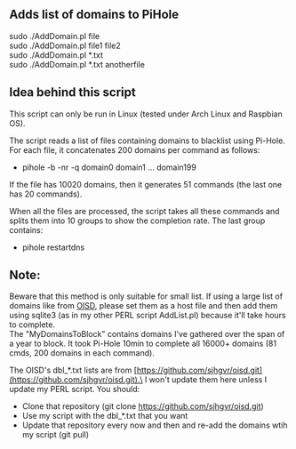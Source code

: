 Adds list of domains to PiHole
-------
sudo ./AddDomain.pl file\
sudo ./AddDomain.pl file1 file2\
sudo ./AddDomain.pl *.txt\
sudo ./AddDomain.pl *.txt anotherfile

Idea behind this script
-------
This script can only be run in Linux (tested under Arch Linux and Raspbian OS).

The script reads a list of files containing domains to blacklist using Pi-Hole. For each file, it concatenates 200 domains per command as follows:
- pihole -b -nr -q domain0 domain1 ... domain199

If the file has 10020 domains, then it generates 51 commands (the last one has 20 commands).

When all the files are processed, the script takes all these commands and splits them into 10 groups to show the completion rate. The last group contains:
- pihole restartdns

Note:
-------
Beware that this method is only suitable for small list. If using a large list of domains like from [OISD](https://github.com/sjhgvr/oisd.git), please set them as a host file and then add them using sqlite3 (as in my other PERL script AddList.pl) because it'll take hours to complete.\
The "MyDomainsToBlock" contains domains I've gathered over the span of a year to block. It took Pi-Hole 10min to complete all 16000+ domains (81 cmds, 200 domains in each command).

The OISD's dbl_*.txt lists are from [https://github.com/sjhgvr/oisd.git](https://github.com/sjhgvr/oisd.git).\
I won't update them here unless I update my PERL script. You should:
- Clone that repository (git clone https://github.com/sjhgvr/oisd.git)
- Use my script with the dbl_*.txt that you want
- Update that repository every now and then and re-add the domains wtih my script (git pull)
